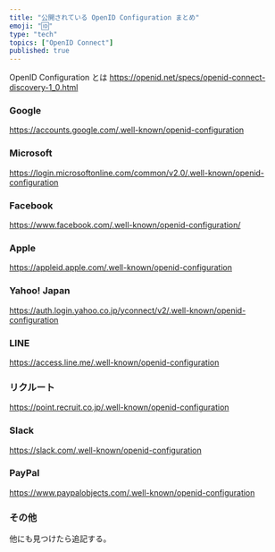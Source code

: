 ```yaml
---
title: "公開されている OpenID Configuration まとめ"
emoji: "🆔"
type: "tech"
topics: ["OpenID Connect"]
published: true
---
```


OpenID Configuration とは
https://openid.net/specs/openid-connect-discovery-1_0.html


###  Google
   
https://accounts.google.com/.well-known/openid-configuration

### Microsoft

https://login.microsoftonline.com/common/v2.0/.well-known/openid-configuration

### Facebook

https://www.facebook.com/.well-known/openid-configuration/

### Apple

https://appleid.apple.com/.well-known/openid-configuration

### Yahoo! Japan

https://auth.login.yahoo.co.jp/yconnect/v2/.well-known/openid-configuration

### LINE

https://access.line.me/.well-known/openid-configuration

### リクルート

https://point.recruit.co.jp/.well-known/openid-configuration

### Slack

https://slack.com/.well-known/openid-configuration

### PayPal

https://www.paypalobjects.com/.well-known/openid-configuration

### その他

他にも見つけたら追記する。
